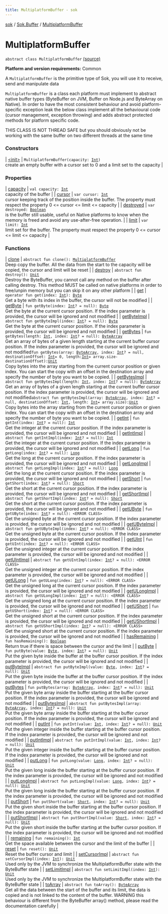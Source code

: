 ```yaml
---
title: MultiplatformBuffer - sok
---
```


[sok](../../index.html) / [Sok.Buffer](../index.html) / [MultiplatformBuffer](./index.html)

# MultiplatformBuffer

`abstract class MultiplatformBuffer` [(source)](https://github.com/SeekDaSky/Sok/tree/master/common/sok-common/src/Sok/Buffer/MultiplatformBuffer.kt#L19)

**Platform and version requirements:** Common

A `MultiplatformBuffer` is the primitive type of Sok, you will use it to receive, send and manipulate data

`MultiplatformBuffer` is a class each platform must implement to abstract native buffer types (ByteBuffer on JVM, Buffer on Node.js
and ByteArray on Native). In order to have the most consistent behaviour and avoid platform-specific exception leak the below class
implement all the behavioural code (cursor management, exception throwing) and adds abstract protected methods for platform specific code.

THIS CLASS IS NOT THREAD SAFE but you should obviously not be working with the same buffer on two different threads at the same time

### Constructors

| [&lt;init&gt;](-init-.html) | `MultiplatformBuffer(capacity: `[`Int`](https://kotlinlang.org/api/latest/jvm/stdlib/kotlin/-int/index.html)`)`<br>create an empty buffer with a cursor set to 0 and a limit set to the capacity |

### Properties

| [capacity](capacity.html) | `val capacity: `[`Int`](https://kotlinlang.org/api/latest/jvm/stdlib/kotlin/-int/index.html)<br>capacity of the buffer |
| [cursor](cursor.html) | `var cursor: `[`Int`](https://kotlinlang.org/api/latest/jvm/stdlib/kotlin/-int/index.html)<br>cursor keeping track of the position inside the buffer. The property must respect the property 0 &lt;= cursor &lt;= limit &lt;= capacity |
| [destroyed](destroyed.html) | `var destroyed: `[`Boolean`](https://kotlinlang.org/api/latest/jvm/stdlib/kotlin/-boolean/index.html)<br>is the buffer still usable, useful on Native platforms to know when the memory is freed and avoid any use-after-free operation. |
| [limit](limit.html) | `var limit: `[`Int`](https://kotlinlang.org/api/latest/jvm/stdlib/kotlin/-int/index.html)<br>limit set for the buffer. The property must respect the property 0 &lt;= cursor &lt;= limit &lt;= capacity |

### Functions

| [clone](clone.html) | `abstract fun clone(): `[`MultiplatformBuffer`](./index.html)<br>Deep copy the buffer. All the data from the start to the capacity will be copied, the cursor and limit will be reset |
| [destroy](destroy.html) | `abstract fun destroy(): `[`Unit`](https://kotlinlang.org/api/latest/jvm/stdlib/kotlin/-unit/index.html)<br>Destroy the ByteBuffer, you cannot call any method on the buffer after calling destroy. This method MUST be called on native platforms in order to free/unpin memory but you can skip it on any other platform |
| [get](get.html) | `operator fun get(index: `[`Int`](https://kotlinlang.org/api/latest/jvm/stdlib/kotlin/-int/index.html)`): `[`Byte`](https://kotlinlang.org/api/latest/jvm/stdlib/kotlin/-byte/index.html)<br>Get a byte with its index in the buffer, the cursor will not be modified |
| [getByte](get-byte.html) | `fun getByte(index: `[`Int`](https://kotlinlang.org/api/latest/jvm/stdlib/kotlin/-int/index.html)`? = null): `[`Byte`](https://kotlinlang.org/api/latest/jvm/stdlib/kotlin/-byte/index.html)<br>Get the byte at the current cursor position. If the index parameter is provided, the cursor will be ignored and not modified |
| [getByteImpl](get-byte-impl.html) | `abstract fun getByteImpl(index: `[`Int`](https://kotlinlang.org/api/latest/jvm/stdlib/kotlin/-int/index.html)`? = null): `[`Byte`](https://kotlinlang.org/api/latest/jvm/stdlib/kotlin/-byte/index.html)<br>Get the byte at the current cursor position. If the index parameter is provided, the cursor will be ignored and not modified |
| [getBytes](get-bytes.html) | `fun getBytes(length: `[`Int`](https://kotlinlang.org/api/latest/jvm/stdlib/kotlin/-int/index.html)`, index: `[`Int`](https://kotlinlang.org/api/latest/jvm/stdlib/kotlin/-int/index.html)`? = null): `[`ByteArray`](https://kotlinlang.org/api/latest/jvm/stdlib/kotlin/-byte-array/index.html)<br>Get an array of bytes of a given length starting at the current buffer cursor position. If the index parameter is provided, the cursor will be ignored and not modified`fun getBytes(array: `[`ByteArray`](https://kotlinlang.org/api/latest/jvm/stdlib/kotlin/-byte-array/index.html)`, index: `[`Int`](https://kotlinlang.org/api/latest/jvm/stdlib/kotlin/-int/index.html)`? = null, destinationOffset: `[`Int`](https://kotlinlang.org/api/latest/jvm/stdlib/kotlin/-int/index.html)` = 0, length: `[`Int`](https://kotlinlang.org/api/latest/jvm/stdlib/kotlin/-int/index.html)` = array.size-destinationOffset): `[`Unit`](https://kotlinlang.org/api/latest/jvm/stdlib/kotlin/-unit/index.html)<br>Copy bytes into the array starting from the current cursor position or given index. You can start the copy with an offset in the destination array and specify the number of byte you want to be copied. |
| [getBytesImpl](get-bytes-impl.html) | `abstract fun getBytesImpl(length: `[`Int`](https://kotlinlang.org/api/latest/jvm/stdlib/kotlin/-int/index.html)`, index: `[`Int`](https://kotlinlang.org/api/latest/jvm/stdlib/kotlin/-int/index.html)`? = null): `[`ByteArray`](https://kotlinlang.org/api/latest/jvm/stdlib/kotlin/-byte-array/index.html)<br>Get an array of bytes of a given length starting at the current buffer cursor position. If the index parameter is provided, the cursor will be ignored and not modified`abstract fun getBytesImpl(array: `[`ByteArray`](https://kotlinlang.org/api/latest/jvm/stdlib/kotlin/-byte-array/index.html)`, index: `[`Int`](https://kotlinlang.org/api/latest/jvm/stdlib/kotlin/-int/index.html)`? = null, destinationOffset: `[`Int`](https://kotlinlang.org/api/latest/jvm/stdlib/kotlin/-int/index.html)`, length: `[`Int`](https://kotlinlang.org/api/latest/jvm/stdlib/kotlin/-int/index.html)` = array.size): `[`Unit`](https://kotlinlang.org/api/latest/jvm/stdlib/kotlin/-unit/index.html)<br>Copy bytes into the array starting from the current cursor position or given index. You can start the copy with an offset in the destination array and specify the number of byte you want to be copied. |
| [getInt](get-int.html) | `fun getInt(index: `[`Int`](https://kotlinlang.org/api/latest/jvm/stdlib/kotlin/-int/index.html)`? = null): `[`Int`](https://kotlinlang.org/api/latest/jvm/stdlib/kotlin/-int/index.html)<br>Get the integer at the current cursor position. If the index parameter is provided, the cursor will be ignored and not modified |
| [getIntImpl](get-int-impl.html) | `abstract fun getIntImpl(index: `[`Int`](https://kotlinlang.org/api/latest/jvm/stdlib/kotlin/-int/index.html)`? = null): `[`Int`](https://kotlinlang.org/api/latest/jvm/stdlib/kotlin/-int/index.html)<br>Get the integer at the current cursor position. If the index parameter is provided, the cursor will be ignored and not modified |
| [getLong](get-long.html) | `fun getLong(index: `[`Int`](https://kotlinlang.org/api/latest/jvm/stdlib/kotlin/-int/index.html)`? = null): `[`Long`](https://kotlinlang.org/api/latest/jvm/stdlib/kotlin/-long/index.html)<br>Get the long at the current cursor position. If the index parameter is provided, the cursor will be ignored and not modified |
| [getLongImpl](get-long-impl.html) | `abstract fun getLongImpl(index: `[`Int`](https://kotlinlang.org/api/latest/jvm/stdlib/kotlin/-int/index.html)`? = null): `[`Long`](https://kotlinlang.org/api/latest/jvm/stdlib/kotlin/-long/index.html)<br>Get the long at the current cursor position. If the index parameter is provided, the cursor will be ignored and not modified |
| [getShort](get-short.html) | `fun getShort(index: `[`Int`](https://kotlinlang.org/api/latest/jvm/stdlib/kotlin/-int/index.html)`? = null): `[`Short`](https://kotlinlang.org/api/latest/jvm/stdlib/kotlin/-short/index.html)<br>Get the short at the current cursor position. If the index parameter is provided, the cursor will be ignored and not modified |
| [getShortImpl](get-short-impl.html) | `abstract fun getShortImpl(index: `[`Int`](https://kotlinlang.org/api/latest/jvm/stdlib/kotlin/-int/index.html)`? = null): `[`Short`](https://kotlinlang.org/api/latest/jvm/stdlib/kotlin/-short/index.html)<br>Get the short at the current cursor position. If the index parameter is provided, the cursor will be ignored and not modified |
| [getUByte](get-u-byte.html) | `fun getUByte(index: `[`Int`](https://kotlinlang.org/api/latest/jvm/stdlib/kotlin/-int/index.html)`? = null): <ERROR CLASS>`<br>Get the unsigned byte at the current cursor position. If the index parameter is provided, the cursor will be ignored and not modified |
| [getUByteImpl](get-u-byte-impl.html) | `abstract fun getUByteImpl(index: `[`Int`](https://kotlinlang.org/api/latest/jvm/stdlib/kotlin/-int/index.html)`? = null): <ERROR CLASS>`<br>Get the unsigned byte at the current cursor position. If the index parameter is provided, the cursor will be ignored and not modified |
| [getUInt](get-u-int.html) | `fun getUInt(index: `[`Int`](https://kotlinlang.org/api/latest/jvm/stdlib/kotlin/-int/index.html)`? = null): <ERROR CLASS>`<br>Get the unsigned integer at the current cursor position. If the index parameter is provided, the cursor will be ignored and not modified |
| [getUIntImpl](get-u-int-impl.html) | `abstract fun getUIntImpl(index: `[`Int`](https://kotlinlang.org/api/latest/jvm/stdlib/kotlin/-int/index.html)`? = null): <ERROR CLASS>`<br>Get the unsigned integer at the current cursor position. If the index parameter is provided, the cursor will be ignored and not modified |
| [getULong](get-u-long.html) | `fun getULong(index: `[`Int`](https://kotlinlang.org/api/latest/jvm/stdlib/kotlin/-int/index.html)`? = null): <ERROR CLASS>`<br>Get the unsigned long at the current cursor position. If the index parameter is provided, the cursor will be ignored and not modified |
| [getULongImpl](get-u-long-impl.html) | `abstract fun getULongImpl(index: `[`Int`](https://kotlinlang.org/api/latest/jvm/stdlib/kotlin/-int/index.html)`? = null): <ERROR CLASS>`<br>Get the unsigned long at the current cursor position. If the index parameter is provided, the cursor will be ignored and not modified |
| [getUShort](get-u-short.html) | `fun getUShort(index: `[`Int`](https://kotlinlang.org/api/latest/jvm/stdlib/kotlin/-int/index.html)`? = null): <ERROR CLASS>`<br>Get the unsigned short at the current cursor position. If the index parameter is provided, the cursor will be ignored and not modified |
| [getUShortImpl](get-u-short-impl.html) | `abstract fun getUShortImpl(index: `[`Int`](https://kotlinlang.org/api/latest/jvm/stdlib/kotlin/-int/index.html)`? = null): <ERROR CLASS>`<br>Get the unsigned short at the current cursor position. If the index parameter is provided, the cursor will be ignored and not modified |
| [hasRemaining](has-remaining.html) | `fun hasRemaining(): `[`Boolean`](https://kotlinlang.org/api/latest/jvm/stdlib/kotlin/-boolean/index.html)<br>Return true if there is space between the cursor and the limit |
| [putByte](put-byte.html) | `fun putByte(value: `[`Byte`](https://kotlinlang.org/api/latest/jvm/stdlib/kotlin/-byte/index.html)`, index: `[`Int`](https://kotlinlang.org/api/latest/jvm/stdlib/kotlin/-int/index.html)`? = null): `[`Unit`](https://kotlinlang.org/api/latest/jvm/stdlib/kotlin/-unit/index.html)<br>Put the given byte inside the buffer at the buffer cursor position. If the index parameter is provided, the cursor will be ignored and not modified |
| [putByteImpl](put-byte-impl.html) | `abstract fun putByteImpl(value: `[`Byte`](https://kotlinlang.org/api/latest/jvm/stdlib/kotlin/-byte/index.html)`, index: `[`Int`](https://kotlinlang.org/api/latest/jvm/stdlib/kotlin/-int/index.html)`? = null): `[`Unit`](https://kotlinlang.org/api/latest/jvm/stdlib/kotlin/-unit/index.html)<br>Put the given byte inside the buffer at the buffer cursor position. If the index parameter is provided, the cursor will be ignored and not modified |
| [putBytes](put-bytes.html) | `fun putBytes(array: `[`ByteArray`](https://kotlinlang.org/api/latest/jvm/stdlib/kotlin/-byte-array/index.html)`, index: `[`Int`](https://kotlinlang.org/api/latest/jvm/stdlib/kotlin/-int/index.html)`? = null): `[`Unit`](https://kotlinlang.org/api/latest/jvm/stdlib/kotlin/-unit/index.html)<br>Put the given byte array inside the buffer starting at the buffer cursor position. If the index parameter is provided, the cursor will be ignored and not modified |
| [putBytesImpl](put-bytes-impl.html) | `abstract fun putBytesImpl(array: `[`ByteArray`](https://kotlinlang.org/api/latest/jvm/stdlib/kotlin/-byte-array/index.html)`, index: `[`Int`](https://kotlinlang.org/api/latest/jvm/stdlib/kotlin/-int/index.html)`? = null): `[`Unit`](https://kotlinlang.org/api/latest/jvm/stdlib/kotlin/-unit/index.html)<br>Put the given byte array inside the buffer starting at the buffer cursor position. If the index parameter is provided, the cursor will be ignored and not modified |
| [putInt](put-int.html) | `fun putInt(value: `[`Int`](https://kotlinlang.org/api/latest/jvm/stdlib/kotlin/-int/index.html)`, index: `[`Int`](https://kotlinlang.org/api/latest/jvm/stdlib/kotlin/-int/index.html)`? = null): `[`Unit`](https://kotlinlang.org/api/latest/jvm/stdlib/kotlin/-unit/index.html)<br>Put the given integer inside the buffer starting at the buffer cursor position. If the index parameter is provided, the cursor will be ignored and not modified |
| [putIntImpl](put-int-impl.html) | `abstract fun putIntImpl(value: `[`Int`](https://kotlinlang.org/api/latest/jvm/stdlib/kotlin/-int/index.html)`, index: `[`Int`](https://kotlinlang.org/api/latest/jvm/stdlib/kotlin/-int/index.html)`? = null): `[`Unit`](https://kotlinlang.org/api/latest/jvm/stdlib/kotlin/-unit/index.html)<br>Put the given integer inside the buffer starting at the buffer cursor position. If the index parameter is provided, the cursor will be ignored and not modified |
| [putLong](put-long.html) | `fun putLong(value: `[`Long`](https://kotlinlang.org/api/latest/jvm/stdlib/kotlin/-long/index.html)`, index: `[`Int`](https://kotlinlang.org/api/latest/jvm/stdlib/kotlin/-int/index.html)`? = null): `[`Unit`](https://kotlinlang.org/api/latest/jvm/stdlib/kotlin/-unit/index.html)<br>Put the given long inside the buffer starting at the buffer cursor position. If the index parameter is provided, the cursor will be ignored and not modified |
| [putLongImpl](put-long-impl.html) | `abstract fun putLongImpl(value: `[`Long`](https://kotlinlang.org/api/latest/jvm/stdlib/kotlin/-long/index.html)`, index: `[`Int`](https://kotlinlang.org/api/latest/jvm/stdlib/kotlin/-int/index.html)`? = null): `[`Unit`](https://kotlinlang.org/api/latest/jvm/stdlib/kotlin/-unit/index.html)<br>Put the given long inside the buffer starting at the buffer cursor position. If the index parameter is provided, the cursor will be ignored and not modified |
| [putShort](put-short.html) | `fun putShort(value: `[`Short`](https://kotlinlang.org/api/latest/jvm/stdlib/kotlin/-short/index.html)`, index: `[`Int`](https://kotlinlang.org/api/latest/jvm/stdlib/kotlin/-int/index.html)`? = null): `[`Unit`](https://kotlinlang.org/api/latest/jvm/stdlib/kotlin/-unit/index.html)<br>Put the given short inside the buffer starting at the buffer cursor position. If the index parameter is provided, the cursor will be ignored and not modified |
| [putShortImpl](put-short-impl.html) | `abstract fun putShortImpl(value: `[`Short`](https://kotlinlang.org/api/latest/jvm/stdlib/kotlin/-short/index.html)`, index: `[`Int`](https://kotlinlang.org/api/latest/jvm/stdlib/kotlin/-int/index.html)`? = null): `[`Unit`](https://kotlinlang.org/api/latest/jvm/stdlib/kotlin/-unit/index.html)<br>Put the given short inside the buffer starting at the buffer cursor position. If the index parameter is provided, the cursor will be ignored and not modified |
| [remaining](remaining.html) | `fun remaining(): `[`Int`](https://kotlinlang.org/api/latest/jvm/stdlib/kotlin/-int/index.html)<br>Get the space available between the cursor and the limit of the buffer |
| [reset](reset.html) | `fun reset(): `[`Unit`](https://kotlinlang.org/api/latest/jvm/stdlib/kotlin/-unit/index.html)<br>Reset the buffer cursor and limit |
| [setCursorImpl](set-cursor-impl.html) | `abstract fun setCursorImpl(index: `[`Int`](https://kotlinlang.org/api/latest/jvm/stdlib/kotlin/-int/index.html)`): `[`Unit`](https://kotlinlang.org/api/latest/jvm/stdlib/kotlin/-unit/index.html)<br>Used only by the JVM to synchronize the MultiplatformBuffer state with the ByteBuffer state |
| [setLimitImpl](set-limit-impl.html) | `abstract fun setLimitImpl(index: `[`Int`](https://kotlinlang.org/api/latest/jvm/stdlib/kotlin/-int/index.html)`): `[`Unit`](https://kotlinlang.org/api/latest/jvm/stdlib/kotlin/-unit/index.html)<br>Used only by the JVM to synchronize the MultiplatformBuffer state with the ByteBuffer state |
| [toArray](to-array.html) | `abstract fun toArray(): `[`ByteArray`](https://kotlinlang.org/api/latest/jvm/stdlib/kotlin/-byte-array/index.html)<br>Get all the data between the start of the buffer and its limit, the data is copied and is not linked to the content of the buffer. WARNING this behaviour is different from the ByteBuffer array() method, please read the documentation carefully |

